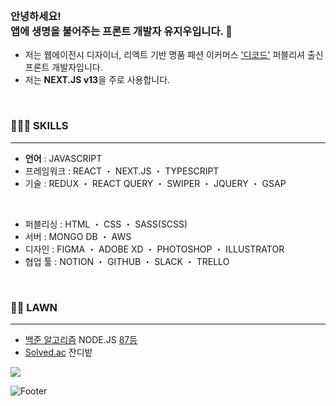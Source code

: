 ### <br/>안녕하세요! <br /> 앱에 생명을 불어주는 프론트 개발자 유지우입니다. 👋
- 저는 웹에이전시 디자이너, 리엑트 기반 명품 패션 이커머스 ['디코드'](https://www.itsdcode.com/) 퍼블리셔 출신 프론트 개발자입니다.
- 저는 **NEXT.JS v13**을 주로 사용합니다.
<br/>

### 🧑🏻‍💻 SKILLS
---
- **언어** : JAVASCRIPT
 - 프레임워크 : REACT ・ NEXT.JS ・ TYPESCRIPT
 - 기술 : REDUX ・ REACT QUERY ・ SWIPER ・ JQUERY ・ GSAP
<br/>

- 퍼블리싱 : HTML ・ CSS ・ SASS(SCSS)
- 서버 : MONGO DB ・ AWS
- 디자인 : FIGMA ・ ADOBE XD ・ PHOTOSHOP ・ ILLUSTRATOR
- 협업 툴 : NOTION ・ GITHUB ・ SLACK ・ TRELLO

<br>

### :farmer: LAWN
---
- [백준 알고리즘](https://www.acmicpc.net/user/yuziwoo) NODE.JS [87등](https://www.acmicpc.net/ranklist/language/17/2)
- [Solved.ac](https://solved.ac/profile/yuziwoo) 잔디밭
<img src="http://mazandi.herokuapp.com/api?handle=yuziwoo&theme=cold"/>

 
![Footer](https://capsule-render.vercel.app/api?type=waving&color=gradient&height=200&section=footer)
